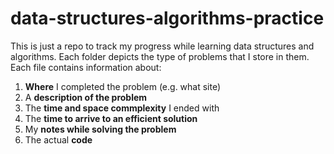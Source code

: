 # data-structures-algorithms-practice
This is just a repo to track my progress while learning data structures and algorithms. Each folder depicts
the type of problems that I store in them. Each file contains information about:

1. **Where** I completed the problem (e.g. what site)
2. A **description of the problem** 
3. The **time and space commplexity** I ended with
4. The **time to arrive to an efficient solution**
5. My **notes while solving the problem**
6. The actual **code**
